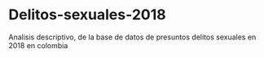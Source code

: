 # Delitos-sexuales-2018
Analisis descriptivo, de la base de datos de presuntos delitos sexuales en 2018 en colombia
